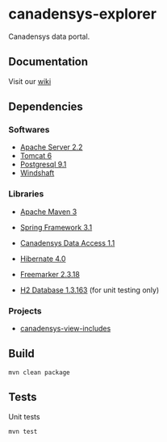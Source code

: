 canadensys-explorer
===================

Canadensys data portal.

Documentation
-------------
Visit our [wiki](https://github.com/Canadensys/canadensys-explorer/wiki)

Dependencies
------------
### Softwares
* [Apache Server 2.2](http://httpd.apache.org/)
* [Tomcat 6](http://tomcat.apache.org/)
* [Postgresql 9.1](http://www.postgresql.org/)
* [Windshaft](https://github.com/Vizzuality/Windshaft)

### Libraries
* [Apache Maven 3](http://maven.apache.org/)
* [Spring Framework 3.1](http://www.springsource.org/spring-framework)
* [Canadensys Data Access 1.1](https://github.com/Canadensys/canadensys-data-access)
* [Hibernate 4.0](http://www.hibernate.org/)
* [Freemarker 2.3.18](http://freemarker.sourceforge.net/)

* [H2 Database 1.3.163](http://www.h2database.com) (for unit testing only)

### Projects
* [canadensys-view-includes](https://github.com/Canadensys/canadensys-view-includes)

Build
-----
```
mvn clean package
```

Tests
-----
Unit tests

```
mvn test
```
